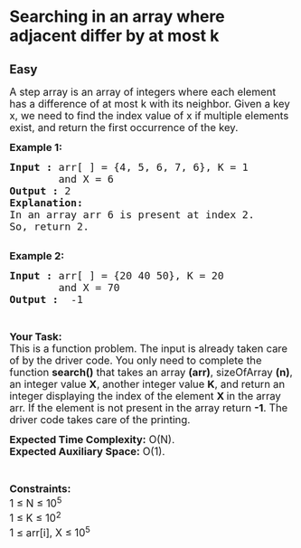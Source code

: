 # Searching in an array where adjacent differ by at most k
## Easy
<div class="problems_problem_content__Xm_eO"><p><span style="font-size:18px">A step array is an array of integers where each element has a difference of at most k with its neighbor. Given a key x, we need to find the index value of x&nbsp;if multiple elements exist, and return the first occurrence of the key. </span></p>

<p><span style="font-size:18px"><strong>Example 1:</strong></span></p>

<pre style="position: relative;"><span style="font-size:18px"><strong>Input :</strong> arr[ ] = {4, 5, 6, 7, 6}, K = 1 
        and X = 6
<strong>Output :</strong> 2
<strong>Explanation:</strong>
In an array arr 6 is present at index 2.
So, return 2.
</span><div class="open_grepper_editor" title="Edit &amp; Save To Grepper"></div></pre>

<p><br>
<span style="font-size:18px"><strong>Example 2:</strong></span></p>

<pre style="position: relative;"><span style="font-size:18px"><strong>Input :</strong> arr[ ] = {20 40 50}, K = 20 
        and X = 70<strong>
Output :</strong>  -1 </span><div class="open_grepper_editor" title="Edit &amp; Save To Grepper"></div></pre>

<p>&nbsp;</p>

<p><span style="font-size:18px"><strong>Your Task:</strong><br>
This is a function problem. The input is already taken care of by the driver code. You only need to complete the function <strong>search()</strong> that takes an array <strong>(arr)</strong>, sizeOfArray <strong>(n)</strong>, an integer value <strong>X</strong>, another integer value <strong>K</strong>, and return an integer displaying the index of the element <strong>X&nbsp;</strong>in the array arr. If the element is not present in the array return <strong>-1</strong>. The driver code takes care of the printing.</span></p>

<p><span style="font-size:18px"><strong>Expected Time Complexity:</strong>&nbsp;O(N).<br>
<strong>Expected Auxiliary Space:</strong>&nbsp;O(1).</span></p>

<p>&nbsp;</p>

<p><span style="font-size:18px"><strong>Constraints:</strong><br>
1 ≤ N ≤ 10<sup>5</sup><br>
1 ≤ K ≤ 10<sup>2</sup><br>
1 ≤ arr[i], X ≤ 10<sup>5</sup></span></p>
</div>